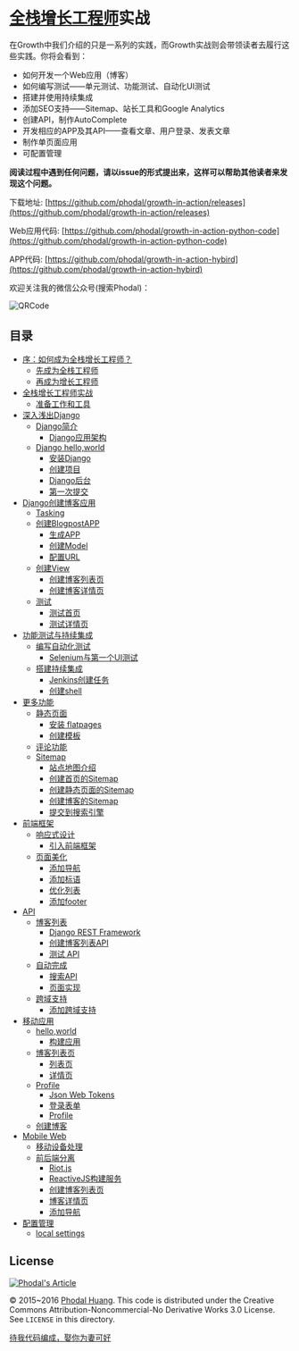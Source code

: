 [全栈增长工程师](https://github.com/phodal/growth-ebook)实战
===

在Growth中我们介绍的只是一系列的实践，而Growth实战则会带领读者去履行这些实践。你将会看到：

 - 如何开发一个Web应用（博客）
 - 如何编写测试——单元测试、功能测试、自动化UI测试
 - 搭建并使用持续集成
 - 添加SEO支持——Sitemap、站长工具和Google Analytics
 - 创建API，制作AutoComplete
 - 开发相应的APP及其API——查看文章、用户登录、发表文章
 - 制作单页面应用
 - 可配置管理

**阅读过程中遇到任何问题，请以issue的形式提出来，这样可以帮助其他读者来发现这个问题。**

下载地址: [https://github.com/phodal/growth-in-action/releases](https://github.com/phodal/growth-in-action/releases)

Web应用代码: [https://github.com/phodal/growth-in-action-python-code](https://github.com/phodal/growth-in-action-python-code)

APP代码: [https://github.com/phodal/growth-in-action-hybird](https://github.com/phodal/growth-in-action-hybird)

欢迎关注我的微信公众号(搜索Phodal)：

![QRCode](https://raw.githubusercontent.com/phodal/growth/master/www/img/wechat.jpg)


目录
---

*   [序：如何成为全栈增长工程师？](http://growth-in-action.phodal.com/#序如何成为全栈增长工程师)
    *   [先成为全栈工程师](http://growth-in-action.phodal.com/#先成为全栈工程师)
    *   [再成为增长工程师](http://growth-in-action.phodal.com/#再成为增长工程师)
*   [全栈增长工程师实战](http://growth-in-action.phodal.com/#全栈增长工程师实战)
    *   [准备工作和工具](http://growth-in-action.phodal.com/#准备工作和工具)
*   [深入浅出Django](http://growth-in-action.phodal.com/#深入浅出django)
    *   [Django简介](http://growth-in-action.phodal.com/#django简介)
        *   [Django应用架构](http://growth-in-action.phodal.com/#django应用架构)
    *   [Django hello,world](http://growth-in-action.phodal.com/#django-helloworld)
        *   [安装Django](http://growth-in-action.phodal.com/#安装django)
        *   [创建项目](http://growth-in-action.phodal.com/#创建项目)
        *   [Django后台](http://growth-in-action.phodal.com/#django后台)
        *   [第一次提交](http://growth-in-action.phodal.com/#第一次提交)
*   [Django创建博客应用](http://growth-in-action.phodal.com/#django创建博客应用)
    *   [Tasking](http://growth-in-action.phodal.com/#tasking)
    *   [创建BlogpostAPP](http://growth-in-action.phodal.com/#创建blogpostapp)
        *   [生成APP](http://growth-in-action.phodal.com/#生成app)
        *   [创建Model](http://growth-in-action.phodal.com/#创建model)
        *   [配置URL](http://growth-in-action.phodal.com/#配置url)
    *   [创建View](http://growth-in-action.phodal.com/#创建view)
        *   [创建博客列表页](http://growth-in-action.phodal.com/#创建博客列表页)
        *   [创建博客详情页](http://growth-in-action.phodal.com/#创建博客详情页)
    *   [测试](http://growth-in-action.phodal.com/#测试)
        *   [测试首页](http://growth-in-action.phodal.com/#测试首页)
        *   [测试详情页](http://growth-in-action.phodal.com/#测试详情页)
*   [功能测试与持续集成](http://growth-in-action.phodal.com/#功能测试与持续集成)
    *   [编写自动化测试](http://growth-in-action.phodal.com/#编写自动化测试)
        *   [Selenium与第一个UI测试](http://growth-in-action.phodal.com/#selenium与第一个ui测试)
    *   [搭建持续集成](http://growth-in-action.phodal.com/#搭建持续集成)
        *   [Jenkins创建任务](http://growth-in-action.phodal.com/#jenkins创建任务)
        *   [创建shell](http://growth-in-action.phodal.com/#创建shell)
*   [更多功能](http://growth-in-action.phodal.com/#更多功能)
    *   [静态页面](http://growth-in-action.phodal.com/#静态页面)
        *   [安装 flatpages](http://growth-in-action.phodal.com/#安装-flatpages)
        *   [创建模板](http://growth-in-action.phodal.com/#创建模板)
    *   [评论功能](http://growth-in-action.phodal.com/#评论功能)
    *   [Sitemap](http://growth-in-action.phodal.com/#sitemap)
        *   [站点地图介绍](http://growth-in-action.phodal.com/#站点地图介绍)
        *   [创建首页的Sitemap](http://growth-in-action.phodal.com/#创建首页的sitemap)
        *   [创建静态页面的Sitemap](http://growth-in-action.phodal.com/#创建静态页面的sitemap)
        *   [创建博客的Sitemap](http://growth-in-action.phodal.com/#创建博客的sitemap)
        *   [提交到搜索引擎](http://growth-in-action.phodal.com/#提交到搜索引擎)
*   [前端框架](http://growth-in-action.phodal.com/#前端框架)
    *   [响应式设计](http://growth-in-action.phodal.com/#响应式设计)
        *   [引入前端框架](http://growth-in-action.phodal.com/#引入前端框架)
    *   [页面美化](http://growth-in-action.phodal.com/#页面美化)
        *   [添加导航](http://growth-in-action.phodal.com/#添加导航)
        *   [添加标语](http://growth-in-action.phodal.com/#添加标语)
        *   [优化列表](http://growth-in-action.phodal.com/#优化列表)
        *   [添加footer](http://growth-in-action.phodal.com/#添加footer)
*   [API](http://growth-in-action.phodal.com/#api)
    *   [博客列表](http://growth-in-action.phodal.com/#博客列表)
        *   [Django REST Framework](http://growth-in-action.phodal.com/#django-rest-framework)
        *   [创建博客列表API](http://growth-in-action.phodal.com/#创建博客列表api)
        *   [测试 API](http://growth-in-action.phodal.com/#测试-api)
    *   [自动完成](http://growth-in-action.phodal.com/#自动完成)
        *   [搜索API](http://growth-in-action.phodal.com/#搜索api)
        *   [页面实现](http://growth-in-action.phodal.com/#页面实现)
    *   [跨域支持](http://growth-in-action.phodal.com/#跨域支持)
        *   [添加跨域支持](http://growth-in-action.phodal.com/#添加跨域支持)
*   [移动应用](http://growth-in-action.phodal.com/#移动应用)
    *   [hello,world](http://growth-in-action.phodal.com/#helloworld)
        *   [构建应用](http://growth-in-action.phodal.com/#构建应用)
    *   [博客列表页](http://growth-in-action.phodal.com/#博客列表页)
        *   [列表页](http://growth-in-action.phodal.com/#列表页)
        *   [详情页](http://growth-in-action.phodal.com/#详情页)
    *   [Profile](http://growth-in-action.phodal.com/#profile)
        *   [Json Web Tokens](http://growth-in-action.phodal.com/#json-web-tokens)
        *   [登录表单](http://growth-in-action.phodal.com/#登录表单)
        *   [Profile](http://growth-in-action.phodal.com/#profile-1)
    *   [创建博客](http://growth-in-action.phodal.com/#创建博客)
*   [Mobile Web](http://growth-in-action.phodal.com/#mobile-web)
    *   [移动设备处理](http://growth-in-action.phodal.com/#移动设备处理)
    *   [前后端分离](http://growth-in-action.phodal.com/#前后端分离)
        *   [Riot.js](http://growth-in-action.phodal.com/#riot.js)
        *   [ReactiveJS构建服务](http://growth-in-action.phodal.com/#reactivejs构建服务)
        *   [创建博客列表页](http://growth-in-action.phodal.com/#创建博客列表页-1)
        *   [博客详情页](http://growth-in-action.phodal.com/#博客详情页)
        *   [添加导航](http://growth-in-action.phodal.com/#添加导航-1)
*   [配置管理](http://growth-in-action.phodal.com/#配置管理)
    *   [local settings](http://growth-in-action.phodal.com/#local-settings)
    
License
---

[![Phodal's Article](http://brand.phodal.com/shields/article-small.svg)](https://www.phodal.com/)

© 2015~2016 [Phodal Huang](https://www.phodal.com). This code is distributed under the Creative Commons Attribution-Noncommercial-No Derivative Works 3.0  License. See `LICENSE` in this directory.

[待我代码编成，娶你为妻可好](http://www.xuntayizhan.com/blog/ji-ke-ai-qing-zhi-er-shi-dai-wo-dai-ma-bian-cheng-qu-ni-wei-qi-ke-hao-wan/)
